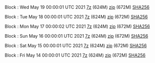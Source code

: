 Block : Wed May 19 00:00:01 UTC 2021 [7z](https://transfer.sh/qNFUf/bootstrap.dat.20210519.7z) (624M) [zip](https://transfer.sh/7dDcG/bootstrap.dat.20210519.zip) (672M) [SHA256](https://transfer.sh/JAfEj/sha256.txt)

Block : Tue May 18 00:00:01 UTC 2021 [7z](https://transfer.sh/vFSYM/bootstrap.dat.20210518.7z) (624M) [zip](https://transfer.sh/13KgTf/bootstrap.dat.20210518.zip) (672M) [SHA256](https://transfer.sh/KyoZE/sha256.txt)

Block : Mon May 17 00:00:02 UTC 2021 [7z](https://transfer.sh/UeZwF/bootstrap.dat.20210517.7z) (624M) [zip](https://transfer.sh/tLmo9/bootstrap.dat.20210517.zip) (672M) [SHA256](https://transfer.sh/ZIsra/sha256.txt)

Block : Sun May 16 00:00:01 UTC 2021 [7z](https://transfer.sh/JkZSN/bootstrap.dat.20210516.7z) (624M) [zip](https://transfer.sh/w13a0/bootstrap.dat.20210516.zip) (672M) [SHA256](https://transfer.sh/N1SWn/sha256.txt)

Block : Sat May 15 00:00:01 UTC 2021 [7z](https://transfer.sh/kOhRH/bootstrap.dat.20210515.7z) (624M) [zip](https://transfer.sh/B5FxU/bootstrap.dat.20210515.zip) (672M) [SHA256](https://transfer.sh/mCMWk/sha256.txt)

Block : Fri May 14 00:00:01 UTC 2021 [7z](https://transfer.sh/e7WQx/bootstrap.dat.20210514.7z) (624M) [zip](https://transfer.sh/L36rR/bootstrap.dat.20210514.zip) (672M) [SHA256](https://transfer.sh/lcYag/sha256.txt)
